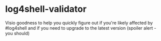 # log4shell-validator
Visio goodness to help you quickly figure out if you're likely affected by #log4shell and if you need to upgrade to the latest version (spoiler alert - you should)
